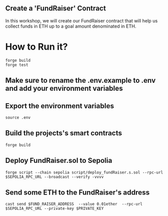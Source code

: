 ## Create a 'FundRaiser' Contract
In this workshop, we will create our FundRaiser contract that will help us collect funds in ETH up to a goal amount denominated in ETH. 

# How to Run it?
```
forge build 
forge test
```

## Make sure to rename the .env.example to .env and add your environment variables

## Export the environment variables
```
source .env 
```


## Build the projects's smart contracts
```
forge build
```

## Deploy FundRaiser.sol to Sepolia
```
forge script --chain sepolia script/deploy_fundRaiser.s.sol --rpc-url $SEPOLIA_RPC_URL --broadcast --verify -vvvv
```


## Send some ETH to the FundRaiser's address 
 ```
 cast send $FUND_RAISER_ADDRESS  --value 0.01ether  --rpc-url $SEPOLIA_RPC_URL --private-key $PRIVATE_KEY
 ```
